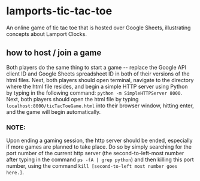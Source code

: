 # lamports-tic-tac-toe
An online game of tic tac toe that is hosted over Google Sheets, illustrating concepts about Lamport Clocks.

## how to host / join a game
Both players do the same thing to start a game -- replace the Google API client ID and Google Sheets spreadsheet ID in both of their versions of the html files. Next, both players should open terminal, navigate to the directory where the html file resides, and begin a simple HTTP server using Python by typing in the following command: `python -m SimpleHTTPServer 8000`. Next, both players should open the html file by typing `localhost:8000/ticTacToeGame.html` into their browser window, hitting enter, and the game will begin automatically.
### NOTE: 
Upon ending a gaming session, the http server should be ended, especially if more games are planned to take place. Do so by simply searching for the port number of the current http server (the second-to-left-most number after typing in the command `ps -fA | grep python`) and then killing this port number, using the command `kill [second-to-left most number goes here.]`.
